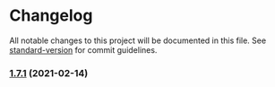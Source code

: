 # Changelog

All notable changes to this project will be documented in this file. See [standard-version](https://github.com/conventional-changelog/standard-version) for commit guidelines.

### [1.7.1](https://github.com/yegobox/flipper-plugins/compare/v1.0.0...v1.7.1) (2021-02-14)
